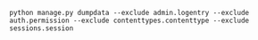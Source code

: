 `python manage.py dumpdata --exclude admin.logentry --exclude auth.permission --exclude contenttypes.contenttype --exclude sessions.session`